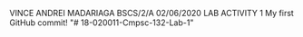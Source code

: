VINCE ANDREI MADARIAGA
BSCS/2/A
02/06/2020
LAB ACTIVITY 1
My first GitHub commit! "#  18-020011-Cmpsc-132-Lab-1" 
